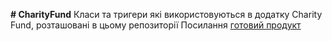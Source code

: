 **# CharityFund** 
Класи та тригери які використовуються в додатку Charity Fund, розташовані в цьому репозиторії 
Посилання [готовий продукт](https://practicum2023-dev-ed.develop.lightning.force.com/lightning/o/Donation__c/list?filterName=00B68000000wVGwEAM) 

